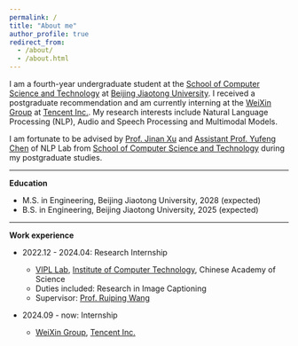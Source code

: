 ```yaml
---
permalink: /
title: "About me"
author_profile: true
redirect_from: 
  - /about/
  - /about.html
---
```


I am a fourth-year undergraduate student at the [School of Computer Science and Technology](https://cs.bjtu.edu.cn/) at [Beijing Jiaotong University](https://www.bjtu.edu.cn/). I received a postgraduate recommendation and am currently interning at the [WeiXin Group](https://topd.tencent.com/career/company/tencent/WXG) at [Tencent Inc.](https://www.tencent.com/en-us/about.html). My research interests include Natural Language Processing (NLP), Audio and Speech Processing and Multimodal Models.

I am fortunate to be advised by [Prof. Jinan Xu](https://faculty.bjtu.edu.cn/8300/) and [Assistant Prof. Yufeng Chen](https://faculty.bjtu.edu.cn/8754/) of NLP Lab from [School of Computer Science and Technology](https://cs.bjtu.edu.cn/) during my postgraduate studies.

---

**Education**

* M.S. in Engineering, Beijing Jiaotong University, 2028 (expected)
* B.S. in Engineering, Beijing Jiaotong University, 2025 (expected)

---

**Work experience**

* 2022.12 - 2024.04: Research Internship
  * [VIPL Lab](https://vipl.ict.ac.cn/), [Institute of Computer Technology](http://www.ict.cas.cn/), Chinese Academy of Science
  * Duties included: Research in Image Captioning
  * Supervisor: [Prof. Ruiping Wang](http://www.ict.cas.cn/sourcedb/cn/jssrck/201211/t20121113_3682430.html)

* 2024.09 - now: Internship
  * [WeiXin Group](https://topd.tencent.com/career/company/tencent/WXG), [Tencent Inc.](https://www.tencent.com/en-us/about.html)